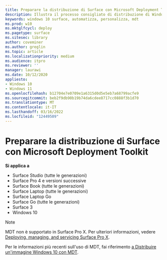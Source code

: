 ```yaml
---
title: Preparare la distribuzione di Surface con Microsoft Deployment Toolkit
description: Illustra il processo consigliato di distribuzione di Windows 10 ai dispositivi Surface con Microsoft Deployment Toolkit.
keywords: windows 10 surface, automatizza, personalizza, mdt
ms.prod: w10
ms.mktglfcycl: deploy
ms.pagetype: surface
ms.sitesec: library
author: coveminer
ms.author: greglin
ms.topic: article
ms.localizationpriority: medium
ms.audience: itpro
ms.reviewer: ''
manager: laurawi
ms.date: 10/12/2020
appliesto:
- Windows 10
- Windows 11
ms.openlocfilehash: b12704e7e0709e1a6315d0d5e5eb7a68799acfe9
ms.sourcegitcommit: beb2f9db90b19b74da6cdee8717cc0888f3b1d70
ms.translationtype: MT
ms.contentlocale: it-IT
ms.lasthandoff: 03/16/2022
ms.locfileid: "12449509"
---
```

# <a name="prepare-surface-deployment-with-microsoft-deployment-toolkit"></a>Preparare la distribuzione di Surface con Microsoft Deployment Toolkit

**Si applica a**

- Surface Studio (tutte le generazioni)
- Surface Pro 4 e versioni successive
- Surface Book (tutte le generazioni)
- Surface Laptop (tutte le generazioni)
- Surface Laptop Go 
- Surface Go (tutte le generazioni)
- Surface 3
- Windows 10

> [!NOTE]
> MDT non è supportato in Surface Pro X. Per ulteriori informazioni, vedere [Deploying, managing, and servicing Surface Pro X](surface-pro-arm-app-management.md).

Per le informazioni più recenti sull'uso di MDT, fai riferimento [a Distribuire un'immagine Windows 10 con MDT](/windows/deployment/deploy-windows-mdt/deploy-a-windows-10-image-using-mdt).


